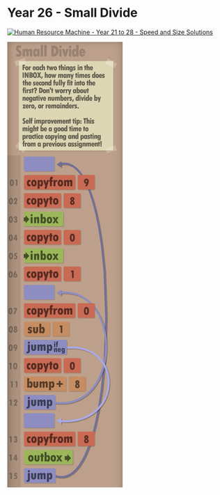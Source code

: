 # Year 26 - Small Divide

[![Human Resource Machine - Year 21 to 28 - Speed and Size Solutions](https://img.youtube.com/vi/kPPIn61qRrM/0.jpg)](https://www.youtube.com/watch?v=kPPIn61qRrM&t=552s)

![Solution for speed & size](solution.JPEG "Solution")